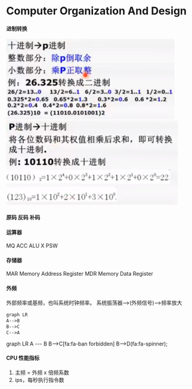 # Computer Organization And Design
#### 进制转换

![](../../images/cod/10_p.png)
![](../../images/cod/p_10.png)

#### 原码 反码 补码

#### 运算器

MQ
ACC
ALU
X
PSW

#### 存储器
MAR Memory Address Register
MDR Memory Data Register


#### 外频

外部频率或基频，也叫系统时钟频率。
系统振荡器——>(外频信号)——>频率放大

```mermaid
graph LR
A-->B
B-->C
C-->A
```

<div class="mermaid">
  graph LR
      A --- B
      B-->C[fa:fa-ban forbidden]
      B-->D(fa:fa-spinner);
  </div>

#### CPU 性能指标

1. 主频 = 外频 x 倍频系数
2. ips，每秒执行指令数